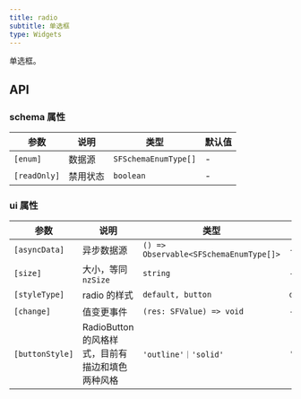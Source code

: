 ```yaml
---
title: radio
subtitle: 单选框
type: Widgets
---
```


单选框。

## API

### schema 属性

| 参数         | 说明     | 类型                 | 默认值 |
|--------------|--------|----------------------|--------|
| `[enum]`     | 数据源   | `SFSchemaEnumType[]` | -      |
| `[readOnly]` | 禁用状态 | `boolean`            | -      |

### ui 属性

| 参数          | 说明               | 类型                                   | 默认值    |
|---------------|------------------|----------------------------------------|-----------|
| `[asyncData]` | 异步数据源         | `() => Observable<SFSchemaEnumType[]>` | -         |
| `[size]`      | 大小，等同 `nzSize` | `string`                               | -         |
| `[styleType]` | radio 的样式       | `default, button`                      | `default` |
| `[change]`    | 值变更事件         | `(res: SFValue) => void`               | -         |
| `[buttonStyle]` | RadioButton 的风格样式，目前有描边和填色两种风格 | `'outline'｜'solid'` | `'outline'` |
